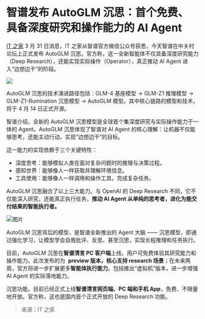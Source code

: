 # 智谱发布 AutoGLM 沉思：首个免费、具备深度研究和操作能力的 AI Agent

[IT 之家](https://www.ithome.com/) 3 月 31 日消息，IT 之家从智谱官方微信公众号获悉，今天智谱在中关村论坛上正式发布 AutoGLM 沉思。官方称，这一全新智能体不仅具备深度研究能力（Deep Research），还能实现实际操作（Operator），真正推动 AI Agent 进入“边想边干”的阶段。

![](https://img.ithome.com/newsuploadfiles/2025/3/da47f48c-cd12-436b-a2dd-739b2061f7d7.png?x-bce-process=image/format,f_avif)

AutoGLM 沉思的技术演进路径包括：GLM-4 基座模型 → GLM-Z1 推理模型 → GLM-Z1-Rumination 沉思模型 → AutoGLM 模型。其中核心链路的模型和技术，将于 4 月 14 日正式开源。

智谱介绍，全新的 AutoGLM 沉思模型是全球首个集深度研究与实际操作能力于一体的 Agent。AutoGLM 沉思体现了智谱对 AI Agent 的核心理解：让机器不仅能够思考，还能主动行动，实现“边想边干”的目标。

这一能力的实现依赖于三个关键特性：

- 深度思考：能够模拟人类在面对复杂问题时的推理与决策过程。
- 感知世界：能够像人一样获取并理解环境信息。
- 工具使用：能够像人一样调用和操作工具，完成复杂任务。

AutoGLM 沉思融合了以上三大能力。与 OpenAI 的 Deep Research 不同，它不仅能深入研究，还能真正执行任务，**推动 AI Agent 从单纯的思考者，进化为能交付结果的智能执行者。**

![图片](https://img.ithome.com/newsuploadfiles/2025/3/37d640f5-584b-4e0c-af50-782762a54fa1.png?x-bce-process=image/format,f_avif)

AutoGLM 沉思背后的模型，是智谱全新推出的 Agent 大脑 —— 沉思模型，即通过强化学习，让模型学会自我批评、反思、甚至沉思，实现长程推理和任务执行。

目前，AutoGLM 沉思在**智谱清言 PC 客户端**上线，用户可免费体验其研究能力和操作能力。此次发布的为  **preview 版本，核心支持 research 场景**；在未来两周，官方将进一步扩展更多**智能体执行能力**。包括推出“虚拟机”版本，进一步增强 AI Agent 的实际落地能力。

沉思功能，目前已经正式上线**智谱清言网页端、PC 端和手机 App**，免费、不限量地开放。官方称，这也是国内首个正式开放的 Deep Research 功能。

> 来源：IT 之家
